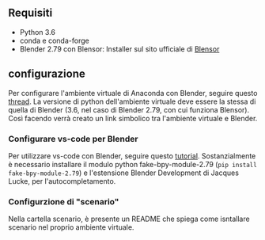 ## Requisiti

- Python 3.6
- conda e conda-forge
- Blender 2.79 con Blensor: Installer sul sito ufficiale di [Blensor](https://www.blensor.org/pages/downloads.html)

## configurazione

Per configurare l'ambiente virtuale di Anaconda con Blender, seguire questo [thread](https://stackoverflow.com/questions/70639689/how-to-use-the-anaconda-environment-on-blender). La versione di python dell'ambiente virtuale deve essere la stessa di quella di Blender (3.6, nel caso di Blender 2.79, con cui funziona Blensor). Così facendo verrà creato un link simbolico tra l'ambiente virtuale e Blender.

### Configurare vs-code per Blender

Per utilizzare vs-code con Blender, seguire questo [tutorial](https://www.youtube.com/watch?v=YUytEtaVrrc). Sostanzialmente è necessario installare il modulo python fake-bpy-module-2.79 (`pip install fake-bpy-module-2.79`) e l'estensione Blender Development di Jacques Lucke, per l'autocompletamento.

### Configurzione di "scenario"

Nella cartella scenario, è presente un README che spiega come isntallare scenario nel proprio ambiente virtuale.
